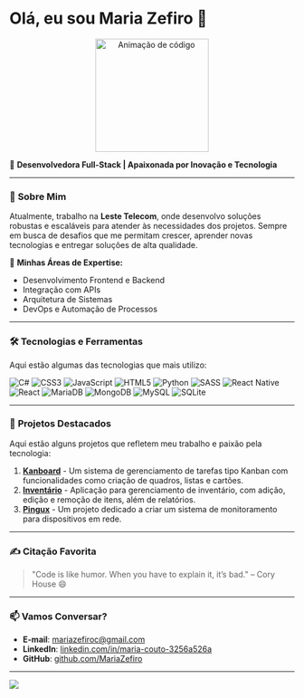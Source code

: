# Olá, eu sou **Maria Zefiro** 👋

<p align="center">
  <img src="https://media.giphy.com/media/v1.Y2lkPTc5MGI3NjExN2UwNG83OG5xMzcybzV2cnpiZGY4dWJmeGkyMzI5em5sczJ4YW1iaSZlcD12MV9naWZzX3NlYXJjaCZjdD1n/ENY5vJgJPEfG3Ym14H/giphy.gif" alt="Animação de código" width="200"/>
</p>

🚀 **Desenvolvedora Full-Stack | Apaixonada por Inovação e Tecnologia**

---

### 💫 **Sobre Mim**

 Atualmente, trabalho na **Leste Telecom**, onde desenvolvo soluções robustas e escaláveis para atender às necessidades dos projetos. Sempre em busca de desafios que me permitam crescer, aprender novas tecnologias e entregar soluções de alta qualidade.

🔧 **Minhas Áreas de Expertise:**
- Desenvolvimento Frontend e Backend
- Integração com APIs
- Arquitetura de Sistemas
- DevOps e Automação de Processos

---

### 🛠 **Tecnologias e Ferramentas**

Aqui estão algumas das tecnologias que mais utilizo:

![C#](https://img.shields.io/badge/c%23-%23239120.svg?style=for-the-badge&logo=csharp&logoColor=white)
![CSS3](https://img.shields.io/badge/css3-%231572B6.svg?style=for-the-badge&logo=css3&logoColor=white)
![JavaScript](https://img.shields.io/badge/javascript-%23323330.svg?style=for-the-badge&logo=javascript&logoColor=%23F7DF1E)
![HTML5](https://img.shields.io/badge/html5-%23E34F26.svg?style=for-the-badge&logo=html5&logoColor=white)
![Python](https://img.shields.io/badge/python-3670A0?style=for-the-badge&logo=python&logoColor=ffdd54)
![SASS](https://img.shields.io/badge/SASS-hotpink.svg?style=for-the-badge&logo=SASS&logoColor=white)
![React Native](https://img.shields.io/badge/react_native-%2320232a.svg?style=for-the-badge&logo=react&logoColor=%2361DAFB)
![React](https://img.shields.io/badge/react-%2320232a.svg?style=for-the-badge&logo=react&logoColor=%2361DAFB)
![MariaDB](https://img.shields.io/badge/MariaDB-003545?style=for-the-badge&logo=mariadb&logoColor=white)
![MongoDB](https://img.shields.io/badge/MongoDB-%234ea94b.svg?style=for-the-badge&logo=mongodb&logoColor=white)
![MySQL](https://img.shields.io/badge/mysql-4479A1.svg?style=for-the-badge&logo=mysql&logoColor=white)
![SQLite](https://img.shields.io/badge/sqlite-%2307405e.svg?style=for-the-badge&logo=sqlite&logoColor=white)

---

### 🌟 **Projetos Destacados**

Aqui estão alguns projetos que refletem meu trabalho e paixão pela tecnologia:

1. **[Kanboard](https://github.com/MariaZefiro/Kanboard)** - Um sistema de gerenciamento de tarefas tipo Kanban com funcionalidades como criação de quadros, listas e cartões.
2. **[Inventário](https://github.com/MariaZefiro/Inventario)** - Aplicação para gerenciamento de inventário, com adição, edição e remoção de itens, além de relatórios.
3. **[Pingux](https://github.com/MariaZefiro/Pingux)** - Um projeto dedicado a criar um sistema de monitoramento para dispositivos em rede.

---

### ✍️ **Citação Favorita**

> "Code is like humor. When you have to explain it, it’s bad." – Cory House 😄

---

### 📫 **Vamos Conversar?**

- **E-mail**: [mariazefiroc@gmail.com](mailto:mariazefiroc@gmail.com)
- **LinkedIn**: [linkedin.com/in/maria-couto-3256a526a](https://www.linkedin.com/in/maria-couto-3256a526a)
- **GitHub**: [github.com/MariaZefiro](https://github.com/MariaZefiro)

---

![](https://quotes-github-readme.vercel.app/api?type=horizontal&theme=radical)
